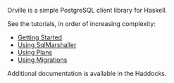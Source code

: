Orville is a simple PostgreSQL client library for Haskell.

See the tutorials, in order of increasing complexity:

* [Getting Started](../GETTING-STARTED.md)
* [Using SqlMarshaller](../SQL-MARSHALLER.md)
* [Using Plans](../PLAN.md)
* [Using Migrations](../MIGRATION.md)

Additional documentation is available in the Haddocks.
